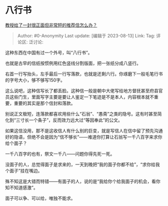 # 八行书
[教授给了一封很正面但非常短的推荐信怎么办？](https://www.zhihu.com/question/419386261/answer/3162782981)

> Author: #0-Anonymity
> Last update: [编辑于 2023-08-13]
> Link:
> Tag:
> 评论区:
> 泛讨论:

这种东西在中国有过一个外号，叫“八行书”。

也就是古早的信纸按惯例用红色竖线分割版面，把一张纸分成八竖行。

右首一行写抬头，左手最后一行写落款，也就是还剩六行。你琢磨下一般毛笔行书的字号大小，够不够写150字。

这么说吧，这种信写长了都丢脸。这种信一般是朝中大佬写给地方督抚甚至府县官员这些门生，里面写字主要是要让人鉴定一下笔迹是不是本人，内容根本就不重要，重要的其实是那个信封和落款。

别说正文极短，连落款都喜欢用些什么“石翁”、“愚斋”之类的隐号。这有时甚至简化到“三寸长一个条子”，反而效力远大过“等因奉此”的公文。

如果这信没用，那不是这收信人有什么别的巨变，就是写信人在信中留了预先沟通好的隐语，但绝不会是因为“信不够长”——难道你打算让石翁写一千八百字来求你给个面子？

一千八百字的也有，祭文一千八——问题你得先死一死。

没面子的人，总觉得面子是求来的，一天到晚把“我的面子你都不给”，“求你给我个面子”挂在嘴边。

殊不知这是大错而特错——有面子的人，说的是“我给你个给我面子的机会，看你知不知道感激”。

面子可以争、可以给，唯独不能求。